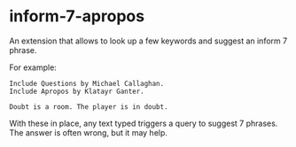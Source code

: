 # inform-7-apropos
An extension that allows to look up a few keywords and suggest an inform 7 phrase.

For example:

	Include Questions by Michael Callaghan.
	Include Apropos by Klatayr Ganter.

	Doubt is a room. The player is in doubt.

With these in place, any text typed triggers a query to suggest 7 phrases. The answer is often wrong, but it may help.
